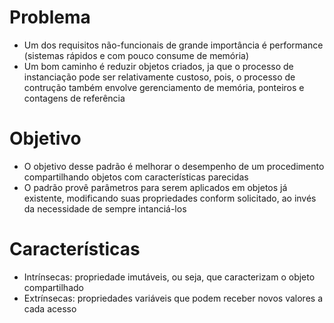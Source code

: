 # Problema
- Um dos requisitos não-funcionais de grande importância é performance (sistemas rápidos e com pouco consume de memória)
- Um bom caminho é reduzir objetos criados, ja que o processo de instanciação pode ser relativamente custoso, pois, o processo de contrução também envolve gerenciamento de memória, ponteiros e contagens de referência

# Objetivo
- O objetivo desse padrão é melhorar o desempenho de um procedimento compartilhando objetos com características parecidas
- O padrão provê parâmetros para serem aplicados em objetos já existente, modificando suas propriedades conform solicitado, ao invés da necessidade de sempre intanciá-los

# Características
- Intrínsecas: propriedade imutáveis, ou seja, que caracterizam o objeto compartilhado
- Extrínsecas: propriedades variáveis que podem receber novos valores a cada acesso
